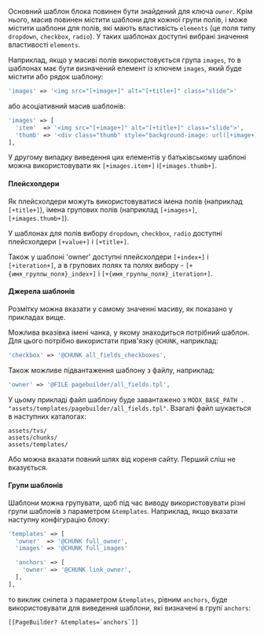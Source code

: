 Основний шаблон блока повинен бути знайдений для ключа `owner`. Крім нього, масив повинен містити шаблони для кожної групи полів, і може містити шаблони для полів, які мають властивість `elements` (це поля типу `dropdown`, `checkbox`, `radio`). У таких шаблонах доступні вибрані значення властивості `elements`.

Наприклад, якщо у масиві полів використовується група `images`, то в шаблонах має бути визначений елемент із ключем `images`, який буде містити або рядок шаблону:

```php
'images' => '<img src="[+image+]" alt="[+title+]" class="slide">'
```

або асоціативний масив шаблонів:

```php
'images' => [
  'item'  => '<img src="[+image+]" alt="[+title+]" class="slide">',
  'thumb' => '<div class="thumb" style="background-image: url([+image+])"></div>',
],
```

У другому випадку виведення цих елементів у батьківському шаблоні можна використовувати як `[+images.item+]` і`[+images.thumb+]`.

#### Плейсхолдери

Як плейсхолдери можуть використовуватися імена полів (наприклад `[+title+]`), імена групових полів (наприклад `[+images+]`, `[+images.thumb+]`).

У шаблонах для полів вибору `dropdown`, `checkbox`, `radio` доступні плейсхолдери `[+value+]` і `[+title+]`.

Також у шаблоні 'owner' доступні плейсхолдери `[+index+]` і `[+iteration+]`, а в групових полях та полях вибору - `[+{имя_группы_поля}_index+]` і `[+{имя_группы_поля}_iteration+]`.

#### Джерела шаблонів

Розмітку можна вказати у самому значенні масиву, як показано у прикладах вище.

Можлива вказівка імені чанка, у якому знаходиться потрібний шаблон. Для цього потрібно використати прив'язку `@CHUNK`, наприклад:

```php
'checkbox' => '@CHUNK all_fields_checkboxes',
```

Також можливе підвантаження шаблону з файлу, наприклад:

```php
'owner' => '@FILE pagebuilder/all_fields.tpl',
```

У цьому прикладі файл шаблону буде завантажено з `MODX_BASE_PATH . "assets/templates/pagebuilder/all_fields.tpl"`. Взагалі файл шукається в наступних каталогах:
```
assets/tvs/
assets/chunks/
assets/templates/
```

Або можна вказати повний шлях від кореня сайту. Перший сліш не вказується.

#### Групи шаблонів

Шаблони можна групувати, щоб під час виводу використовувати різні групи шаблонів з параметром `&templates`. Наприклад, якщо вказати наступну конфігурацію блоку:

```php
'templates' => [
  'owner'  => '@CHUNK full_owner',
  'images' => '@CHUNK full_images'

  'anchors' => [
    'owner' => '@CHUNK link_owner',
  ],
],
```

то виклик сніпета з параметром `&templates`, рівним `anchors`, буде використовувати для виведення шаблони, які визначені в групі `anchors`:

```
[[PageBuilder? &templates=`anchors`]]
```
